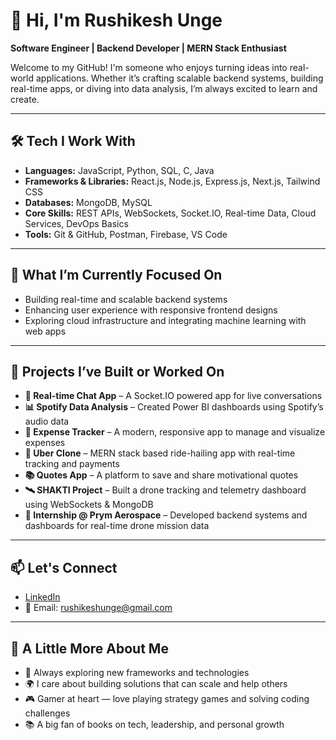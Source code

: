 # 👋 Hi, I'm Rushikesh Unge  
**Software Engineer | Backend Developer | MERN Stack Enthusiast**

Welcome to my GitHub! I'm someone who enjoys turning ideas into real-world applications. Whether it’s crafting scalable backend systems, building real-time apps, or diving into data analysis, I’m always excited to learn and create.

---

## 🛠 Tech I Work With

- **Languages:** JavaScript, Python, SQL, C, Java  
- **Frameworks & Libraries:** React.js, Node.js, Express.js, Next.js, Tailwind CSS  
- **Databases:** MongoDB, MySQL  
- **Core Skills:** REST APIs, WebSockets, Socket.IO, Real-time Data, Cloud Services, DevOps Basics  
- **Tools:** Git & GitHub, Postman, Firebase, VS Code  

---

## 🚀 What I’m Currently Focused On

- Building real-time and scalable backend systems  
- Enhancing user experience with responsive frontend designs  
- Exploring cloud infrastructure and integrating machine learning with web apps  

---

## 📌 Projects I’ve Built or Worked On

- **💬 Real-time Chat App** – A Socket.IO powered app for live conversations  
- **📊 Spotify Data Analysis** – Created Power BI dashboards using Spotify’s audio data  
- **💸 Expense Tracker** – A modern, responsive app to manage and visualize expenses  
- **🚗 Uber Clone** – MERN stack based ride-hailing app with real-time tracking and payments  
- **📚 Quotes App** – A platform to save and share motivational quotes  
- **🛰 SHAKTI Project** – Built a drone tracking and telemetry dashboard using WebSockets & MongoDB  
- **🔧 Internship @ Prym Aerospace** – Developed backend systems and dashboards for real-time drone mission data  

---

## 📫 Let's Connect

- [LinkedIn](https://www.linkedin.com/in/rushi-unge)  
- 📧 Email: rushikeshunge@gmail.com  

---

## 🌟 A Little More About Me

- 🚀 Always exploring new frameworks and technologies  
- 🌍 I care about building solutions that can scale and help others  
- 🎮 Gamer at heart — love playing strategy games and solving coding challenges  
- 📚 A big fan of books on tech, leadership, and personal growth  

